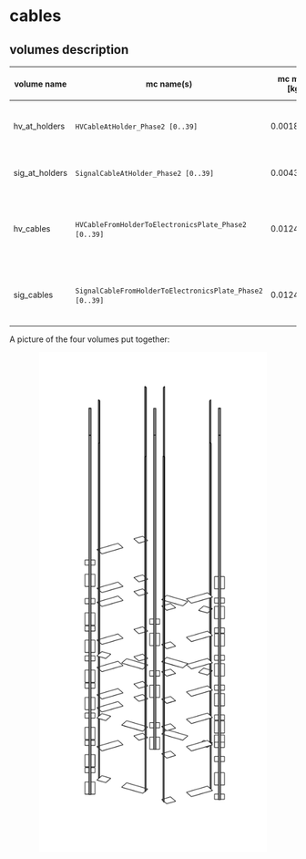 # cables

## volumes description

| volume name    | mc name(s)                                               | mc mass [kg] | mc volume [cm^3] | density [kg/cm^3] | volume description | notes |
| -------------- | -------------------------------------------------------- | ------------ | ---------------- | ----------------- | ------------------ | ----- |
| hv_at_holders  | `HVCableAtHolder_Phase2 [0..39]`                         | 0.00182070   |                  |                   | high voltage cable patch at holder plate |       |
| sig_at_holders | `SignalCableAtHolder_Phase2 [0..39]`                     | 0.00431766   |                  |                   | signal cable patch at holder plate |   |
| hv_cables      | `HVCableFromHolderToElectronicsPlate_Phase2 [0..39]`     | 0.01243250   |                  |                   | high voltage cable body from holder up to electronics plate |    |
| sig_cables     | `SignalCableFromHolderToElectronicsPlate_Phase2 [0..39]` | 0.01243250   |                  |                   | signal cable body from holder up to electronics plate |       |

A picture of the four volumes put together:
<p align="center">
  <img src="cables.png" width="400"/>
</p>
